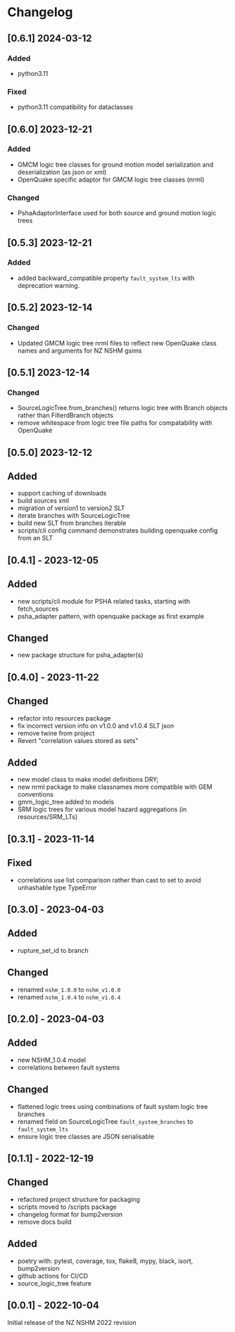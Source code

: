 # Changelog

## [0.6.1] 2024-03-12
### Added
 - python3.11

### Fixed
 - python3.11 compatibility for dataclasses

## [0.6.0] 2023-12-21
### Added
 - GMCM logic tree classes for ground motion model serialization and deserialization (as json or xml)
 - OpenQuake specific adaptor for GMCM logic tree classes (nrml)

### Changed
 - PshaAdaptorInterface used for both source and ground motion logic trees

## [0.5.3] 2023-12-21
### Added
 - added backward_compatible property `fault_system_lts`  with deprecation warning.

## [0.5.2] 2023-12-14
### Changed
 - Updated GMCM logic tree nrml files to reflect new OpenQuake class names and arguments for NZ NSHM gsims

## [0.5.1] 2023-12-14
### Changed
 - SourceLogicTree.from_branches() returns logic tree with Branch objects rather than FilterdBranch objects
 - remove whitespace from logic tree file paths for compatability with OpenQuake

## [0.5.0] 2023-12-12
## Added
 - support caching of downloads
 - build sources xml
 - migration of version1 to version2 SLT
 - iterate branches with SourceLogicTree
 - build new SLT from branches iterable
 - scripts/cli config command demonstrates building openquake config from an SLT

## [0.4.1] - 2023-12-05
## Added
 - new scripts/cli module for PSHA related tasks, starting with fetch_sources
 - psha_adapter pattern, with openquake package as first example

## Changed
 - new package structure for psha_adapter(s)

## [0.4.0] - 2023-11-22
## Changed
 - refactor into resources package
 - fix incorrect version info on v1.0.0 and v1.0.4 SLT json
 - remove twine from project
 - Revert "correlation values stored as sets"

## Added
 - new model class to make model definitions DRY;
 - new nrml package to make classnames more compatible with GEM conventions
 - gmm_logic_tree added to models
-  SRM logic trees for various model hazard aggregations (in resources/SRM_LTs)

## [0.3.1] - 2023-11-14
## Fixed
 - correlations use list comparison rather than cast to set to avoid unhashable type TypeError

## [0.3.0] - 2023-04-03
## Added
  - rupture_set_id to branch
## Changed
  - renamed `nshm_1.0.0` to `nshm_v1.0.0`
  - renamed `nshm_1.0.4` to `nshm_v1.0.4`

## [0.2.0] - 2023-04-03
## Added
  - new NSHM_1.0.4 model
  - correlations between fault systems
## Changed
  - flattened logic trees using combinations of fault system logic tree branches
  - renamed field on SourceLogicTree `fault_system_branches` to `fault_system_lts`
  - ensure logic tree classes are JSON serialisable

## [0.1.1] - 2022-12-19

## Changed
 - refactored project structure for packaging
 - scripts moved to /scripts package
 - changelog format for bump2version
 - remove docs build

## Added
 - poetry with: pytest, coverage, tox, flake8, mypy, black, isort, bump2version
 - github actions for CI/CD
 - source_logic_tree feature

## [0.0.1] - 2022-10-04
Initial release of the NZ NSHM 2022 revision
